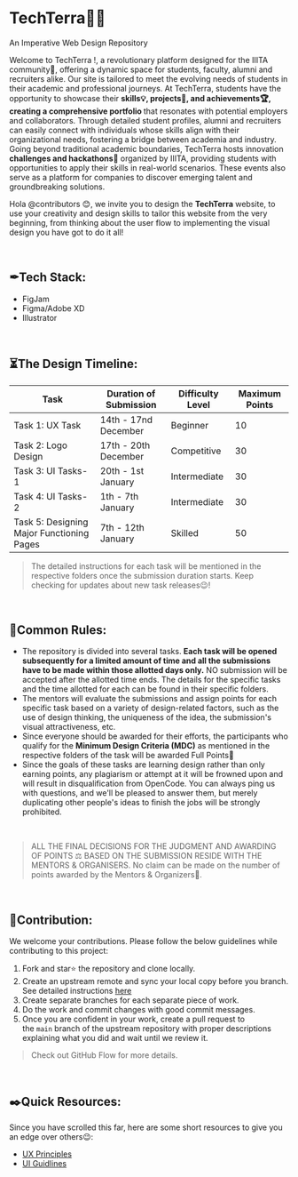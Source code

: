 # TechTerra🧑‍💻
An Imperative Web Design Repository

Welcome to TechTerra !, a revolutionary platform designed for the IIITA community🏫, offering a dynamic space for students, faculty, alumni and recruiters alike. Our site is tailored to meet the evolving needs of students in their academic and professional journeys. At TechTerra, students have the opportunity to showcase their <b>skills💡, projects📃, and achievements🏆, creating a comprehensive portfolio </b>that resonates with potential employers and collaborators. Through detailed student profiles, alumni and recruiters can easily connect with individuals whose skills align with their organizational needs, fostering a bridge between academia and industry. Going beyond traditional academic boundaries, TechTerra hosts innovation<b> challenges and hackathons🌟</b> organized by IIITA, providing students with opportunities to apply their skills in real-world scenarios. These events also serve as a platform for companies to discover emerging talent and groundbreaking solutions.

Hola @contributors 😊, we invite you to design the <b>TechTerra</b> website, to use your creativity and design skills to tailor this website from the very beginning, from thinking about the user flow to implementing the visual design you have got to do it all!

</br>

## ✒Tech Stack:

- FigJam
- Figma/Adobe XD
- Illustrator

</br>

## ⏳The Design Timeline:

| Task | Duration of Submission | Difficulty Level | Maximum Points |
| --- | --- | --- | --- |
| Task 1: UX Task | 14th - 17nd December | Beginner | 10 |
| Task 2: Logo Design | 17th - 20th December | Competitive | 30 |
| Task 3: UI Tasks-1 | 20th - 1st January | Intermediate | 30 |
| Task 4: UI Tasks-2 | 1th - 7th January | Intermediate | 30 |
| Task 5: Designing Major Functioning Pages | 7th - 12th January | Skilled | 50 |

> The detailed instructions for each task will be mentioned in the respective folders once the submission duration starts. Keep checking for updates about new task releases😉!
>
</br>

## 🧾Common Rules:

- The repository is divided into several tasks. **Each task will be opened subsequently for a limited amount of time and all the submissions have to be made within those allotted days only.** NO submission will be accepted after the allotted time ends. The details for the specific tasks and the time allotted for each can be found in their specific folders.
- The mentors will evaluate the submissions and assign points for each specific task based on a variety of design-related factors, such as the use of design thinking, the uniqueness of the idea, the submission's visual attractiveness, etc.
- Since everyone should be awarded for their efforts, the participants who qualify for the **Minimum Design Criteria (MDC)** as mentioned in the respective folders of the task will be awarded Full Points🎉
- Since the goals of these tasks are learning design rather than only earning points, any plagiarism or attempt at it will be frowned upon and will result in disqualification from OpenCode. You can always ping us with questions, and we'll be pleased to answer them, but merely duplicating other people's ideas to finish the jobs will be strongly prohibited.

</br>

> ALL THE FINAL DECISIONS FOR THE JUDGMENT AND AWARDING OF POINTS ⚖️ BASED ON THE SUBMISSION RESIDE WITH THE MENTORS & ORGANISERS. No claim can be made on the number of points awarded by the Mentors & Organizers🙂.
> 

</br>

## 📩**Contribution:**

We welcome your contributions. Please follow the below guidelines while contributing to this project:

1. Fork and star⭐ the repository and clone locally.
2. Create an upstream remote and sync your local copy before you branch. See detailed instructions [here](https://help.github.com/articles/syncing-a-fork)
3. Create separate branches for each separate piece of work.
4. Do the work and commit changes with good commit messages.
5. Once you are confident in your work, create a pull request to the `main` branch of the upstream repository with proper descriptions explaining what you did and wait until we review it.

> Check out GitHub Flow for more details.
</br>

## ✒️**Quick Resources:**

Since you have scrolled this far, here are some short resources to give you an edge over others😉:

- [UX Principles](https://lawsofux.com/)
- [UI Guidlines](https://www.youtube.com/playlist?list=PLDtHAiqIa4wa5MBbE_XDoqY51sAkQnkjt)

</br> 

